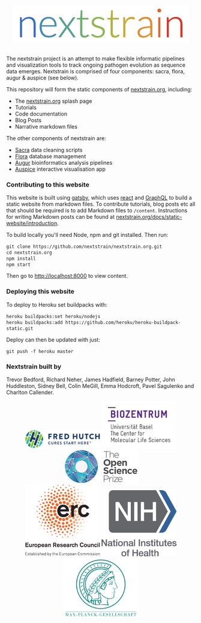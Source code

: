 <div align="center">
    <img src="static/logos/nextstrain_should_be_svg.png" alt="Logo" width='472px' height='100px'/>
</div>

<br/>

The nextstrain project is an attempt to make flexible informatic pipelines and visualization tools to track ongoing pathogen evolution as sequence data emerges.
Nextstrain is comprised of four components: sacra, flora, augur & auspice (see below).

This repository will form the static components of [nextstrain.org](nextstrain.org), including:
* The [nextstrain.org](nextstrain.org) splash page
* Tutorials
* Code documentation
* Blog Posts
* Narrative markdown files

The other components of nextstrain are:
* [Sacra](github.com/nextstrain/sacra) data cleaning scripts
* [Flora](github.com/nextstrain/flora) database management
* [Augur](github.com/nextstrain/augur) bioinformatics analysis pipelines
* [Auspice](github.com/nextstrain/auspice) interactive visualisation app


### Contributing to this website
This website is built using [gatsby](https://github.com/gatsbyjs/gatsby/), which uses [react](reactjs.org) and [GraphQL](http://graphql.org/learn/) to build a static website from markdown files.
To contribute tutorials, blog posts etc all that should be required is to add Markdown files to `/content`.
Instructions for writing Markdown posts can be found at [nextstrain.org/docs/static-website/introduction](https://static.nextstrain.org/docs/static-website/introduction).

To build locally you'll need Node, npm and git installed. Then run:

```
git clone https://github.com/nextstrain/nextstrain.org.git
cd nextstrain.org
npm install
npm start
```

Then go to [http://localhost:8000](localhost:8000) to view content.

### Deploying this website

To deploy to Heroku set buildpacks with:

```
heroku buildpacks:set heroku/nodejs
heroku buildpacks:add https://github.com/heroku/heroku-buildpack-static.git
```

Deploy can then be updated with just:

```
git push -f heroku master
```

### Nextstrain built by

Trevor Bedford, Richard Neher, James Hadfield, Barney Potter, John Huddleston, Sidney Bell, Colin MeGill, Emma Hodcroft, Pavel Sagulenko and Charlton Callender.

<div display="flex" align="center">
    <img src="static/logos/fred-hutch-logo.png" alt="Logo" width='200px'/>
    <img src="static/logos/bz_logo.png" alt="Logo" width='200px'/>
    <img src="static/logos/osp-logo-small.png" alt="Logo" width='200px'/>
</div>
<div display="flex" align="center">
    <img src="static/logos/erc-logo.jpg" alt="Logo" width='200px'/>
    <img src="static/logos/nih-logo.jpg" alt="Logo" width='200px'/>
    <img src="static/logos/max-planck-logo.png" alt="Logo" width='200px'/>
</div>
